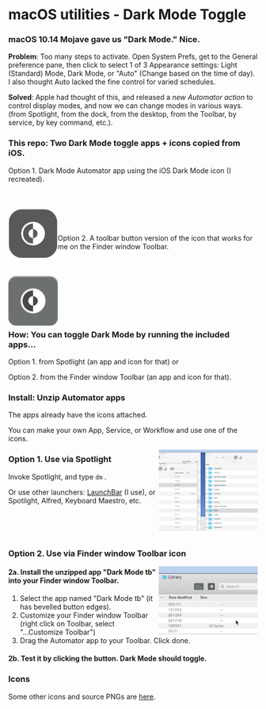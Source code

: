 # macOS utilities - Dark Mode Toggle

### macOS 10.14  Mojave gave us "Dark Mode." Nice.  

**Problem**: Too many steps to activate. Open System Prefs, get to the General preference pane, then click to select 1 of 3 Appearance settings: Light (Standard) Mode, Dark Mode, or "Auto" (Change based on the time of day).  I also thought Auto lacked the fine control for varied schedules.    

**Solved**: Apple had thought of this, and released a *new Automator action* to control display modes, and now we can change modes in various ways. (from Spotlight, from the dock, from the desktop, from the Toolbar, by service, by key command, etc.).  

### This repo: Two Dark Mode toggle apps + icons copied from iOS.
Option 1. Dark Mode Automator app using the iOS Dark Mode icon (I recreated).  
<br/><br/>  
<img alt="Dark Mode Toggle icon image" src="3-All-the-Icons/2-variations-and-PNG-of-icons-I-use/iOS_DM_icon_main_RECREATED_transparentOUT.png" width="100" align="left">
<br/><br/>  
Option 2. A toolbar button version of the icon that works for me on the Finder window Toolbar.  
<br/><br/>  
<img alt="Dark Mode Toggle icon button image" src="3-All-the-Icons/2-variations-and-PNG-of-icons-I-use/iOS_DM_icon_Toolbar_buttonOUT.png?" width="100" align="left">
<br/><br/>  
<br/><br/>  

### How: You can toggle Dark Mode by running the included apps...   

Option 1.  from Spotlight (an app and icon for that) or  

Option 2.  from the Finder window Toolbar (an app and icon for that).  


### Install: Unzip Automator apps

The apps already have the icons attached.   

You can make your own App, Service, or Workflow and use one of the icons.  

<img alt="Dark Mode Toggle Example GIF" src="1-Dark-Mode-Toggle/DarkModeTog-Spotlight-Use.gif?raw=true" width="200" align="right">

### Option 1. Use via Spotlight

Invoke Spotlight, and type  `dm` .   

Or use other launchers: [LaunchBar](https://www.obdev.at/products/launchbar) (I use), or Spotlight, Alfred, Keyboard Maestro, etc.  

<br/><br/><br/>    

### Option 2. Use via Finder window Toolbar icon

<img alt="Dark Mode Toggle for Toolbar Example GIF" src="2-Dark-Mode-Toggle-for-Toolbar/DarkModeTog-Toolbar-Use.gif?raw=true" width="200" align="right">

#### 2a. Install the unzipped app "Dark Mode tb" into your Finder window Toolbar. 

1. Select the app named "Dark Mode tb" (it has bevelled button edges).
2. Customize your Finder window Toolbar (right click on Toolbar, select "...Customize Toolbar")  
3. Drag the Automator app to your Toolbar. Click done.  

#### 2b. Test it by clicking the button. Dark Mode should toggle.  



### Icons

Some other icons and source PNGs are [here](3-All-the-Icons).  
